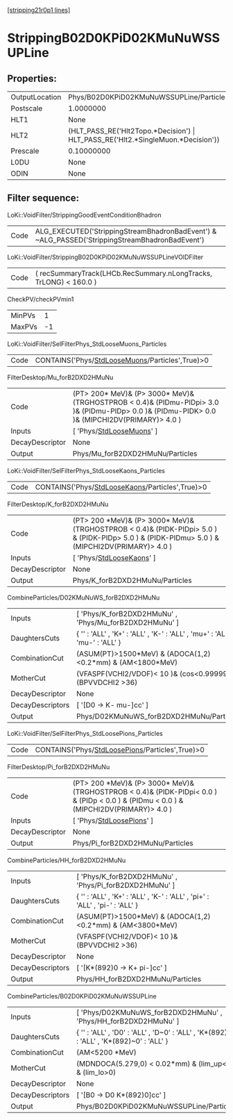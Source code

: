 [[stripping21r0p1 lines]](./stripping21r0p1-index)

# StrippingB02D0KPiD02KMuNuWSSUPLine

## Properties:

|                |                                                                                     |
|----------------|-------------------------------------------------------------------------------------|
| OutputLocation | Phys/B02D0KPiD02KMuNuWSSUPLine/Particles                                            |
| Postscale      | 1.0000000                                                                           |
| HLT1           | None                                                                                |
| HLT2           | (HLT_PASS_RE('Hlt2Topo.\*Decision') \| HLT_PASS_RE('Hlt2.\*SingleMuon.\*Decision')) |
| Prescale       | 0.10000000                                                                          |
| L0DU           | None                                                                                |
| ODIN           | None                                                                                |

## Filter sequence:

LoKi::VoidFilter/StrippingGoodEventConditionBhadron

|      |                                                                                                |
|------|------------------------------------------------------------------------------------------------|
| Code | ALG_EXECUTED('StrippingStreamBhadronBadEvent') & ~ALG_PASSED('StrippingStreamBhadronBadEvent') |

LoKi::VoidFilter/StrippingB02D0KPiD02KMuNuWSSUPLineVOIDFilter

|      |                                                                   |
|------|-------------------------------------------------------------------|
| Code | ( recSummaryTrack(LHCb.RecSummary.nLongTracks, TrLONG) \< 160.0 ) |

CheckPV/checkPVmin1

|        |     |
|--------|-----|
| MinPVs | 1   |
| MaxPVs | -1  |

LoKi::VoidFilter/SelFilterPhys_StdLooseMuons_Particles

|      |                                                                                                     |
|------|-----------------------------------------------------------------------------------------------------|
| Code | CONTAINS('Phys/[StdLooseMuons](./stripping21r0p1-commonparticles-stdloosemuons)/Particles',True)\>0 |

FilterDesktop/Mu_forB2DXD2HMuNu

|                 |                                                                                                                                                       |
|-----------------|-------------------------------------------------------------------------------------------------------------------------------------------------------|
| Code            | (PT\> 200\* MeV)& (P\> 3000\* MeV)& (TRGHOSTPROB \< 0.4)& (PIDmu-PIDpi\> 3.0 )& (PIDmu-PIDp\> 0.0 )& (PIDmu-PIDK\> 0.0 )& (MIPCHI2DV(PRIMARY)\> 4.0 ) |
| Inputs          | [ 'Phys/[StdLooseMuons](./stripping21r0p1-commonparticles-stdloosemuons)' ]                                                                         |
| DecayDescriptor | None                                                                                                                                                  |
| Output          | Phys/Mu_forB2DXD2HMuNu/Particles                                                                                                                      |

LoKi::VoidFilter/SelFilterPhys_StdLooseKaons_Particles

|      |                                                                                                     |
|------|-----------------------------------------------------------------------------------------------------|
| Code | CONTAINS('Phys/[StdLooseKaons](./stripping21r0p1-commonparticles-stdloosekaons)/Particles',True)\>0 |

FilterDesktop/K_forB2DXD2HMuNu

|                 |                                                                                                                                                        |
|-----------------|--------------------------------------------------------------------------------------------------------------------------------------------------------|
| Code            | (PT\> 200 \*MeV)& (P\> 3000\* MeV)& (TRGHOSTPROB \< 0.4)& (PIDK-PIDpi\> 5.0 ) & (PIDK-PIDp\> 5.0 ) & (PIDK-PIDmu\> 5.0 ) & (MIPCHI2DV(PRIMARY)\> 4.0 ) |
| Inputs          | [ 'Phys/[StdLooseKaons](./stripping21r0p1-commonparticles-stdloosekaons)' ]                                                                          |
| DecayDescriptor | None                                                                                                                                                   |
| Output          | Phys/K_forB2DXD2HMuNu/Particles                                                                                                                        |

CombineParticles/D02KMuNuWS_forB2DXD2HMuNu

|                  |                                                                              |
|------------------|------------------------------------------------------------------------------|
| Inputs           | [ 'Phys/K_forB2DXD2HMuNu' , 'Phys/Mu_forB2DXD2HMuNu' ]                     |
| DaughtersCuts    | { '' : 'ALL' , 'K+' : 'ALL' , 'K-' : 'ALL' , 'mu+' : 'ALL' , 'mu-' : 'ALL' } |
| CombinationCut   | (ASUM(PT)\>1500\*MeV) & (ADOCA(1,2)\<0.2\*mm) & (AM\<1800\*MeV)              |
| MotherCut        | (VFASPF(VCHI2/VDOF)\< 10 )& (cos\<0.99999)& (BPVVDCHI2 \>36)                 |
| DecayDescriptor  | None                                                                         |
| DecayDescriptors | [ '[D0 -\> K- mu-]cc' ]                                                  |
| Output           | Phys/D02KMuNuWS_forB2DXD2HMuNu/Particles                                     |

LoKi::VoidFilter/SelFilterPhys_StdLoosePions_Particles

|      |                                                                                                     |
|------|-----------------------------------------------------------------------------------------------------|
| Code | CONTAINS('Phys/[StdLoosePions](./stripping21r0p1-commonparticles-stdloosepions)/Particles',True)\>0 |

FilterDesktop/Pi_forB2DXD2HMuNu

|                 |                                                                                                                                                |
|-----------------|------------------------------------------------------------------------------------------------------------------------------------------------|
| Code            | (PT\> 200 \*MeV)& (P\> 3000\* MeV)& (TRGHOSTPROB \< 0.4)& (PIDK-PIDpi\< 0.0 ) & (PIDp \< 0.0 ) & (PIDmu \< 0.0 ) & (MIPCHI2DV(PRIMARY)\> 4.0 ) |
| Inputs          | [ 'Phys/[StdLoosePions](./stripping21r0p1-commonparticles-stdloosepions)' ]                                                                  |
| DecayDescriptor | None                                                                                                                                           |
| Output          | Phys/Pi_forB2DXD2HMuNu/Particles                                                                                                               |

CombineParticles/HH_forB2DXD2HMuNu

|                  |                                                                              |
|------------------|------------------------------------------------------------------------------|
| Inputs           | [ 'Phys/K_forB2DXD2HMuNu' , 'Phys/Pi_forB2DXD2HMuNu' ]                     |
| DaughtersCuts    | { '' : 'ALL' , 'K+' : 'ALL' , 'K-' : 'ALL' , 'pi+' : 'ALL' , 'pi-' : 'ALL' } |
| CombinationCut   | (ASUM(PT)\>1500\*MeV) & (ADOCA(1,2)\<0.2\*mm) & (AM\<3800\*MeV)              |
| MotherCut        | (VFASPF(VCHI2/VDOF)\< 10 )& (BPVVDCHI2 \>36)                                 |
| DecayDescriptor  | None                                                                         |
| DecayDescriptors | [ '[K\*(892)0 -\> K+ pi-]cc' ]                                           |
| Output           | Phys/HH_forB2DXD2HMuNu/Particles                                             |

CombineParticles/B02D0KPiD02KMuNuWSSUPLine

|                  |                                                                                            |
|------------------|--------------------------------------------------------------------------------------------|
| Inputs           | [ 'Phys/D02KMuNuWS_forB2DXD2HMuNu' , 'Phys/HH_forB2DXD2HMuNu' ]                          |
| DaughtersCuts    | { '' : 'ALL' , 'D0' : 'ALL' , 'D~0' : 'ALL' , 'K\*(892)0' : 'ALL' , 'K\*(892)~0' : 'ALL' } |
| CombinationCut   | (AM\<5200 \*MeV)                                                                           |
| MotherCut        | (MDNDOCA(5.279,0) \< 0.02\*mm) & (lim_up\<0) & (lim_lo\>0)                                 |
| DecayDescriptor  | None                                                                                       |
| DecayDescriptors | [ '[B0 -\> D0 K\*(892)0]cc' ]                                                          |
| Output           | Phys/B02D0KPiD02KMuNuWSSUPLine/Particles                                                   |
